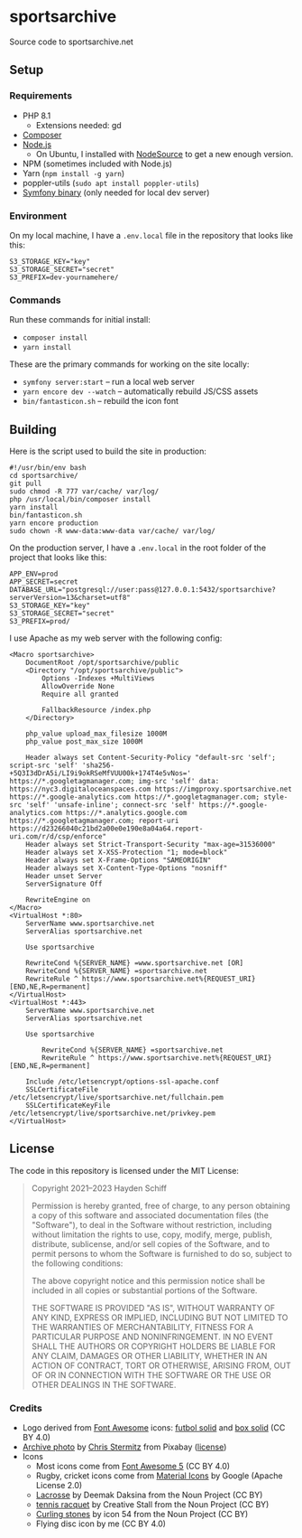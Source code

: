 # sportsarchive
Source code to sportsarchive.net

## Setup

### Requirements
* PHP 8.1
	* Extensions needed: gd
* [Composer](https://getcomposer.org/download/)
* [Node.js](https://nodejs.org/en/download/)
  * On Ubuntu, I installed with [NodeSource](https://github.com/nodesource/distributions#readme) to get a new enough version.
* NPM (sometimes included with Node.js)
* Yarn (`npm install -g yarn`)
* poppler-utils (`sudo apt install poppler-utils`)
* [Symfony binary](https://symfony.com/download) (only needed for local dev server)

### Environment
On my local machine, I have a `.env.local` file in the repository that looks like this:
```
S3_STORAGE_KEY="key"
S3_STORAGE_SECRET="secret"
S3_PREFIX=dev-yournamehere/
```

### Commands
Run these commands for initial install:
* `composer install`
* `yarn install`

These are the primary commands for working on the site locally:

* `symfony server:start` – run a local web server
* `yarn encore dev --watch` – automatically rebuild JS/CSS assets
* `bin/fantasticon.sh` – rebuild the icon font

## Building
Here is the script used to build the site in production:
```
#!/usr/bin/env bash
cd sportsarchive/
git pull
sudo chmod -R 777 var/cache/ var/log/
php /usr/local/bin/composer install
yarn install
bin/fantasticon.sh
yarn encore production
sudo chown -R www-data:www-data var/cache/ var/log/
```

On the production server, I have a `.env.local` in the root folder of the project that looks like this:
```
APP_ENV=prod
APP_SECRET=secret
DATABASE_URL="postgresql://user:pass@127.0.0.1:5432/sportsarchive?serverVersion=13&charset=utf8"
S3_STORAGE_KEY="key"
S3_STORAGE_SECRET="secret"
S3_PREFIX=prod/
```

I use Apache as my web server with the following config:
```
<Macro sportsarchive>
	DocumentRoot /opt/sportsarchive/public
	<Directory "/opt/sportsarchive/public">
		Options -Indexes +MultiViews
		AllowOverride None
		Require all granted

		FallbackResource /index.php
	</Directory>

	php_value upload_max_filesize 1000M
	php_value post_max_size 1000M

	Header always set Content-Security-Policy "default-src 'self'; script-src 'self' 'sha256-+5Q3I3dDrA5i/LI9i9okRSeMfVUU00k+174T4e5vNos=' https://*.googletagmanager.com; img-src 'self' data: https://nyc3.digitaloceanspaces.com https://imgproxy.sportsarchive.net https://*.google-analytics.com https://*.googletagmanager.com; style-src 'self' 'unsafe-inline'; connect-src 'self' https://*.google-analytics.com https://*.analytics.google.com https://*.googletagmanager.com; report-uri https://d23266040c21bd2a00e0e190e8a04a64.report-uri.com/r/d/csp/enforce"
	Header always set Strict-Transport-Security "max-age=31536000"
	Header always set X-XSS-Protection "1; mode=block"
	Header always set X-Frame-Options "SAMEORIGIN"
	Header always set X-Content-Type-Options "nosniff"
	Header unset Server
	ServerSignature Off

	RewriteEngine on
</Macro>
<VirtualHost *:80>
	ServerName www.sportsarchive.net
	ServerAlias sportsarchive.net

	Use sportsarchive

	RewriteCond %{SERVER_NAME} =www.sportsarchive.net [OR]
	RewriteCond %{SERVER_NAME} =sportsarchive.net
	RewriteRule ^ https://www.sportsarchive.net%{REQUEST_URI} [END,NE,R=permanent]
</VirtualHost>
<VirtualHost *:443>
	ServerName www.sportsarchive.net
	ServerAlias sportsarchive.net

	Use sportsarchive

        RewriteCond %{SERVER_NAME} =sportsarchive.net
        RewriteRule ^ https://www.sportsarchive.net%{REQUEST_URI} [END,NE,R=permanent]

	Include /etc/letsencrypt/options-ssl-apache.conf
	SSLCertificateFile /etc/letsencrypt/live/sportsarchive.net/fullchain.pem
	SSLCertificateKeyFile /etc/letsencrypt/live/sportsarchive.net/privkey.pem
</VirtualHost>
```

## License
The code in this repository is licensed under the MIT License:

> Copyright 2021–2023 Hayden Schiff
>
> Permission is hereby granted, free of charge, to any person obtaining a copy of this software and associated documentation files (the "Software"), to deal in the Software without restriction, including without limitation the rights to use, copy, modify, merge, publish, distribute, sublicense, and/or sell copies of the Software, and to permit persons to whom the Software is furnished to do so, subject to the following conditions:
>
> The above copyright notice and this permission notice shall be included in all copies or substantial portions of the Software.
>
> THE SOFTWARE IS PROVIDED "AS IS", WITHOUT WARRANTY OF ANY KIND, EXPRESS OR IMPLIED, INCLUDING BUT NOT LIMITED TO THE WARRANTIES OF MERCHANTABILITY, FITNESS FOR A PARTICULAR PURPOSE AND NONINFRINGEMENT. IN NO EVENT SHALL THE AUTHORS OR COPYRIGHT HOLDERS BE LIABLE FOR ANY CLAIM, DAMAGES OR OTHER LIABILITY, WHETHER IN AN ACTION OF CONTRACT, TORT OR OTHERWISE, ARISING FROM, OUT OF OR IN CONNECTION WITH THE SOFTWARE OR THE USE OR OTHER DEALINGS IN THE SOFTWARE.

### Credits
* Logo derived from [Font Awesome](https://fontawesome.com/) icons: [futbol solid](https://fontawesome.com/icons/futbol?style=solid) and [box solid](https://fontawesome.com/icons/box?style=solid) (CC BY 4.0)
* [Archive photo](https://pixabay.com/photos/files-ddr-archive-1633406/) by [Chris Stermitz](https://pixabay.com/users/creativesignature-1460253/) from Pixabay ([license](https://pixabay.com/service/license/))
* Icons
  * Most icons come from [Font Awesome 5](https://fontawesome.com/) (CC BY 4.0)
  * Rugby, cricket icons come from [Material Icons](https://fonts.google.com/icons) by Google (Apache License 2.0)
  * [Lacrosse](https://thenounproject.com/term/lacrosse/2174330/) by Deemak Daksina from the Noun Project (CC BY)
  * [tennis racquet](https://thenounproject.com/term/tennis-racquet/483296/) by Creative Stall from the Noun Project (CC BY)
  * [Curling stones](https://thenounproject.com/term/curling-stones/1545123/) by icon 54 from the Noun Project (CC BY)
  * Flying disc icon by me (CC BY 4.0)
